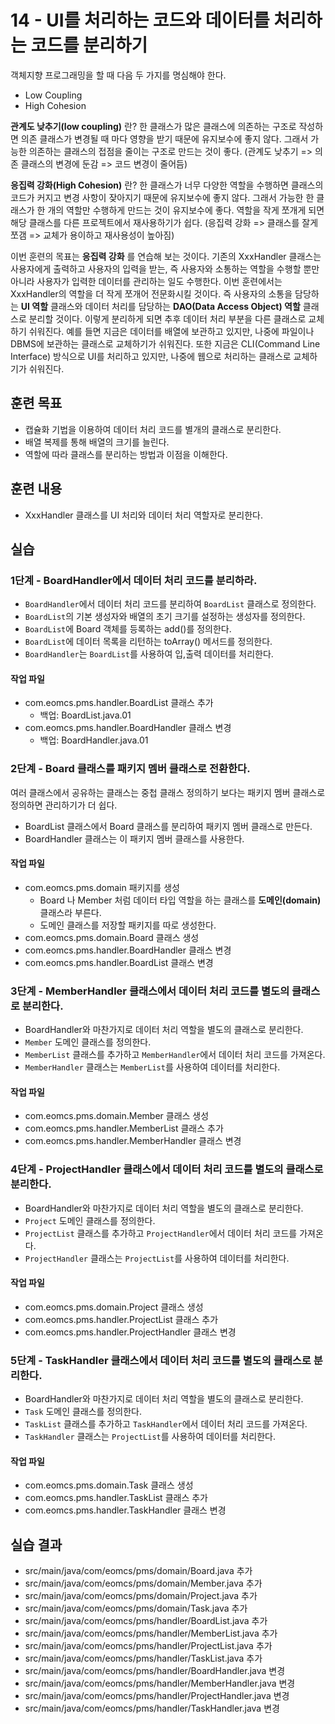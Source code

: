 # 14 - UI를 처리하는 코드와 데이터를 처리하는 코드를 분리하기

객체지향 프로그래밍을 할 때 다음 두 가지를 명심해야 한다.

- Low Coupling
- High Cohesion

**관계도 낮추기(low coupling)** 란? 한 클래스가 많은 클래스에 의존하는 구조로 
작성하면 의존 클래스가 변경될 때 마다 영향을 받기 때문에 유지보수에 좋지 않다.
그래서 가능한 의존하는 클래스의 접점을 줄이는 구조로 만드는 것이 좋다.
(관계도 낮추기 => 의존 클래스의 변경에 둔감 => 코드 변경이 줄어듬)

**응집력 강화(High Cohesion)** 란? 한 클래스가 너무 다양한 역할을 수행하면
클래스의 코드가 커지고 변경 사항이 잦아지기 때문에 유지보수에 좋지 않다.
그래서 가능한 한 클래스가 한 개의 역할만 수행하게 만드는 것이 유지보수에 좋다.
역할을 작게 쪼개게 되면 해당 클래스를 다른 프로젝트에서 재사용하기가 쉽다.
(응집력 강화 => 클래스를 잘게 쪼갬 => 교체가 용이하고 재사용성이 높아짐)
  
이번 훈련의 목표는 **응집력 강화** 를 연습해 보는 것이다.
기존의 XxxHandler 클래스는 사용자에게 출력하고 사용자의 입력을 받는, 
즉 사용자와 소통하는 역할을 수행할 뿐만 아니라 
사용자가 입력한 데이터를 관리하는 일도 수행한다.
이번 훈련에서는 XxxHandler의 역할을 더 작게 쪼개어 전문화시킬 것이다.
즉 사용자의 소통을 담당하는 **UI 역할** 클래스와 
데이터 처리를 담당하는 **DAO(Data Access Object) 역할** 클래스로 분리할 것이다.
이렇게 분리하게 되면 추후 데이터 처리 부분을 다른 클래스로 교체하기 쉬워진다.
예를 들면 지금은 데이터를 배열에 보관하고 있지만, 
나중에 파일이나 DBMS에 보관하는 클래스로 교체하기가 쉬워진다.
또한 지금은 CLI(Command Line Interface) 방식으로 UI를 처리하고 있지만,
나중에 웹으로 처리하는 클래스로 교체하기가 쉬워진다.


## 훈련 목표

- 캡슐화 기법을 이용하여 데이터 처리 코드를 별개의 클래스로 분리한다.
- 배열 복제를 통해 배열의 크기를 늘린다.
- 역할에 따라 클래스를 분리하는 방법과 이점을 이해한다.

## 훈련 내용

- XxxHandler 클래스를 UI 처리와 데이터 처리 역할자로 분리한다.


## 실습

### 1단계 - BoardHandler에서 데이터 처리 코드를 분리하라.

- `BoardHandler`에서 데이터 처리 코드를 분리하여 `BoardList` 클래스로 정의한다.
- `BoardList`의 기본 생성자와 배열의 초기 크기를 설정하는 생성자를 정의한다.
- `BoardList`에 Board 객체를 등록하는 add()를 정의한다.
- `BoardList`에 데이터 목록을 리턴하는 toArray() 메서드를 정의한다.
- `BoardHandler`는 `BoardList`를 사용하여 입,출력 데이터를 처리한다.

#### 작업 파일

- com.eomcs.pms.handler.BoardList 클래스 추가
  - 백업: BoardList.java.01
- com.eomcs.pms.handler.BoardHandler 클래스 변경
  - 백업: BoardHandler.java.01

### 2단계 - Board 클래스를 패키지 멤버 클래스로 전환한다.
 
여러 클래스에서 공유하는 클래스는 중첩 클래스 정의하기 보다는 
패키지 멤버 클래스로 정의하면 관리하기가 더 쉽다. 

- BoardList 클래스에서 Board 클래스를 분리하여 패키지 멤버 클래스로 만든다.
- BoardHandler 클래스는 이 패키지 멤버 클래스를 사용한다.

#### 작업 파일

- com.eomcs.pms.domain 패키지를 생성
  - Board 나 Member 처럼 데이터 타입 역할을 하는 클래스를 
    **도메인(domain)** 클래스라 부른다.
  - 도메인 클래스를 저장할 패키지를 따로 생성한다.
- com.eomcs.pms.domain.Board 클래스 생성
- com.eomcs.pms.handler.BoardHandler 클래스 변경
- com.eomcs.pms.handler.BoardList 클래스 변경

### 3단계 - MemberHandler 클래스에서 데이터 처리 코드를 별도의 클래스로 분리한다.

- BoardHandler와 마찬가지로 데이터 처리 역할을 별도의 클래스로 분리한다.
- `Member` 도메인 클래스를 정의한다.
- `MemberList` 클래스를 추가하고 
  `MemberHandler`에서 데이터 처리 코드를 가져온다.
- `MemberHandler` 클래스는 `MemberList`를 사용하여 데이터를 처리한다.

#### 작업 파일

- com.eomcs.pms.domain.Member 클래스 생성
- com.eomcs.pms.handler.MemberList 클래스 추가
- com.eomcs.pms.handler.MemberHandler 클래스 변경

### 4단계 - ProjectHandler 클래스에서 데이터 처리 코드를 별도의 클래스로 분리한다.

- BoardHandler와 마찬가지로 데이터 처리 역할을 별도의 클래스로 분리한다.
- `Project` 도메인 클래스를 정의한다.
- `ProjectList` 클래스를 추가하고 
  `ProjectHandler`에서 데이터 처리 코드를 가져온다.
- `ProjectHandler` 클래스는 `ProjectList`를 사용하여 데이터를 처리한다.

#### 작업 파일

- com.eomcs.pms.domain.Project 클래스 생성
- com.eomcs.pms.handler.ProjectList 클래스 추가
- com.eomcs.pms.handler.ProjectHandler 클래스 변경


### 5단계 - TaskHandler 클래스에서 데이터 처리 코드를 별도의 클래스로 분리한다.

- BoardHandler와 마찬가지로 데이터 처리 역할을 별도의 클래스로 분리한다.
- `Task` 도메인 클래스를 정의한다.
- `TaskList` 클래스를 추가하고 
  `TaskHandler`에서 데이터 처리 코드를 가져온다.
- `TaskHandler` 클래스는 `ProjectList`를 사용하여 데이터를 처리한다.

#### 작업 파일

- com.eomcs.pms.domain.Task 클래스 생성
- com.eomcs.pms.handler.TaskList 클래스 추가
- com.eomcs.pms.handler.TaskHandler 클래스 변경


## 실습 결과

- src/main/java/com/eomcs/pms/domain/Board.java 추가
- src/main/java/com/eomcs/pms/domain/Member.java 추가
- src/main/java/com/eomcs/pms/domain/Project.java 추가
- src/main/java/com/eomcs/pms/domain/Task.java 추가
- src/main/java/com/eomcs/pms/handler/BoardList.java 추가
- src/main/java/com/eomcs/pms/handler/MemberList.java 추가
- src/main/java/com/eomcs/pms/handler/ProjectList.java 추가
- src/main/java/com/eomcs/pms/handler/TaskList.java 추가
- src/main/java/com/eomcs/pms/handler/BoardHandler.java 변경
- src/main/java/com/eomcs/pms/handler/MemberHandler.java 변경
- src/main/java/com/eomcs/pms/handler/ProjectHandler.java 변경
- src/main/java/com/eomcs/pms/handler/TaskHandler.java 변경